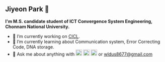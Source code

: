 
<!--
**PParkJy/PParkJy** is a ✨ _special_ ✨ repository because its `README.md` (this file) appears on your GitHub profile.

Here are some ideas to get you started:

- 🔭 I’m currently working on ...
- 🌱 I’m currently learning ...
- 👯 I’m looking to collaborate on ...
- 🤔 I’m looking for help with ...
- 💬 Ask me about ...
- 📫 How to reach me: ...
- 😄 Pronouns: ...
- ⚡ Fun fact: ...
-->
  
## Jiyeon Park 🧸 
**I'm M.S. candidate student of ICT Convergence System Engineering, Chonnam National University.**

- 🔭 I’m currently working on <a href="http://cctl.jnu.ac.kr">CICL</a>.    
- 🌱 I’m currently learning about Communication system, Error Correcting Code, DNA storage.    
- 💬 Ask me about anything with 
[<img src='https://cdn.jsdelivr.net/npm/simple-icons@3.0.1/icons/github.svg' alt='github' height='20'>](https://github.com/PParkJy)    [<img src='https://cdn.jsdelivr.net/npm/simple-icons@3.0.1/icons/instagram.svg' alt='instagram' height='20'>](https://www.instagram.com/_jiyeoninit_/)    [<img src='https://cdn.jsdelivr.net/npm/simple-icons@3.0.1/icons/icloud.svg' alt='website' height='20'>](http://pparkjy.github.io/) or wldus8677@gmail.com
